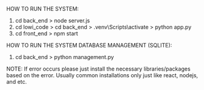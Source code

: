 HOW TO RUN THE SYSTEM:

1. cd back_end > node server.js
2. cd lowi_code > cd back_end > .venv\Scripts\activate > python app.py
3. cd front_end > npm start


HOW TO RUN THE SYSTEM DATABASE MANAGEMENT (SQLITE):

1. cd back_end > python management.py


NOTE: If error occurs please just install the necessary libraries/packages based on the error. Usually common installations only just like react, nodejs, and etc.
